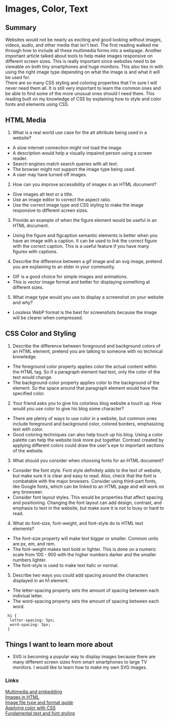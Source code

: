 # Images, Color, Text

## Summary
Websites would not be nearly as exciting and good looking without images, videos, audio, and other media that isn't text. The first reading walked me through how to include all these multimedia forms into a webpage. Another important article talked about tools to help make images responsive on different screen sizes. This is really important since websites need to be viewable on both tiny smartphones and huge monitors. This also ties in with using the right image type depending on what the image is and what it will be used for.
\
There are so many CSS styling and coloring properties that I'm sure I will never need them all. It is still very important to learn the common ones and be able to find some of the more unusual ones should I need them. This reading built on my knowledge of CSS by explaining how to style and color fonts and elements using CSS.

## HTML Media
1. What is a real world use case for the alt attribute being used in a website?
- A slow internet connection might not load the image.
- A description would help a visually impaired person using a screen reader.
- Search engines match search queries with alt text.
- The browser might not support the image type being used.
- A user may have turned off images.

2. How can you improve accessibility of images in an HTML document?
- Give images alt text or a title.
- Use an image editor to correct the aspect ratio.
- Use the correct image type and CSS styling to make the image responsive to different screen sizes.

3. Provide an example of when the figure element would be useful in an HTML document.
- Using the figure and figcaption semantic elements is better when you have an image with a caption. It can be used to link the correct figure with the correct caption. This is a useful feature if you have many figures with captions.

4. Describe the difference between a gif image and an svg image, pretend you are explaining to an elder in your community.
- GIF is a good choice for simple images and animations.
- This is vector image format and better for displaying something at different sizes.

5. What image type would you use to display a screenshot on your website and why?
- Lossless WebP format is the best for screenshots because the image will be clearer when compressed. 

## CSS Color and Styling
1. Describe the difference between foreground and background colors of an HTML element, pretend you are talking to someone with no technical knowledge.
- The foreground color property applies color the actual content within the HTML tag. So if a paragraph element had text, only the color of the text would change.
- The background-color property applies color to the background of the element. So the space around that paragraph element would have the specified color.

2. Your friend asks you to give his colorless blog website a touch up. How would you use color to give his blog some character?
- There are plenty of ways to use color in a website, but common ones include foreground and background color, colored borders, emphasizing text with color.
- Good coloring techniques can also help touch up his blog. Using a color palette can help the website look more put together. Contrast created by applying different colors could draw the user's eye to important sections of the website.

3. What should you consider when choosing fonts for an HTML document?
- Consider the font style. Font style definitely adds to the text of website, but make sure it is clear and easy to read. Also, check that the font is combatable with the major browsers. Consider using third-part fonts, like Google fonts, which can be linked to an HTML page and will work on any browswer.
- Consider font layout styles. This would be properties that affect spacing and positioning. Changing the font layout can add design, contrast, and emphasis to text in the website, but make sure it is not to busy or hard to read.

4. What do font-size, font-weight, and font-style do to HTML text elements?
- The font-size property will make text bigger or smaller. Common units are px, em, and rem.
- The font-weight makes text  bold or lighter. This is done on a numeric scale from 100 - 900 with the higher numbers darker and the smaller numbers lighter.
- The font-style is used to make text italic or normal.

5. Describe two ways you could add spacing around the characters displayed in an h1 element.
- The letter-spacing property sets the amount of spacing between each indiviual letter.
- The word-spacing property sets the amount of spacing between each word.
```
 h1 {
  letter-spacing: 5px;
  word-spacing: 5px;
 }
```

## Things I want to learn more about
- SVG is becoming a popular way to display images because there are many different screen sizes from smart smartphones to large TV monitors. I would like to learn how to make my own SVG images.

### Links
[Multimedia and embedding](https://developer.mozilla.org/en-US/docs/Learn/HTML/Multimedia_and_embedding)
\
[Images in HTML](https://developer.mozilla.org/en-US/docs/Learn/HTML/Multimedia_and_embedding/Images_in_HTML)
\
[Image file type and format guide](https://developer.mozilla.org/en-US/docs/Web/Media/Formats/Image_types)
\
[Applying color with CSS](https://developer.mozilla.org/en-US/docs/Web/CSS/CSS_Colors/Applying_color)
\
[Fundamental text and font styling](https://developer.mozilla.org/en-US/docs/Learn/CSS/Styling_text/Fundamentals)